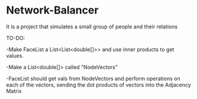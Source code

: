 # Network-Balancer
It is a project that simulates a small group of people and their relations


TO-DO:

-Make FaceList a List<List<double[]>> and use inner products to get values.

-Make a List<double[]> called "NodeVectors"

-FaceList should get vals from NodeVectors and perform operations on each of the vectors, sending the dot products of vectors into the Adjacency Matrix



